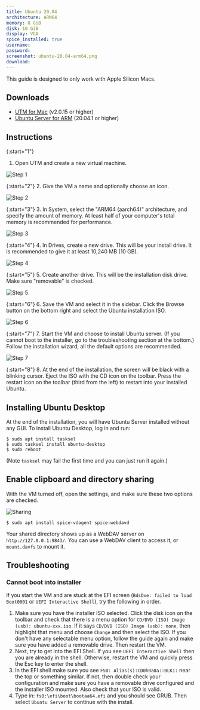 ```yaml
---
title: Ubuntu 20.04
architecture: ARM64
memory: 8 GiB
disk: 10 GiB
display: VGA
spice_installed: true
username:
password:
screenshot: ubuntu-20.04-arm64.png
download: 
---
```


This guide is designed to only work with Apple Silicon Macs.

## Downloads

* [UTM for Mac](https://github.com/utmapp/UTM/releases) (v2.0.15 or higher)
* [Ubuntu Server for ARM](https://ubuntu.com/download/server/arm) (20.04.1 or higher)

## Instructions

{:start="1"}
1. Open UTM and create a new virtual machine.

![Step 1](/images/guides//ubuntu_screen_1.png)

{:start="2"}
2. Give the VM a name and optionally choose an icon.

![Step 2](/images/guides//ubuntu_screen_2.png)

{:start="3"}
3. In System, select the "ARM64 (aarch64)" architecture, and specify the amount of memory. At least half of your computer's total memory is recommended for performance.

![Step 3](/images/guides//ubuntu_screen_3.png)

{:start="4"}
4. In Drives, create a new drive. This will be your install drive. It is recommended to give it at least 10,240 MB (10 GB).

![Step 4](/images/guides//ubuntu_screen_4.png)

{:start="5"}
5. Create another drive. This will be the installation disk drive. Make sure "removable" is checked.

![Step 5](/images/guides//ubuntu_screen_5.png)

{:start="6"}
6. Save the VM and select it in the sidebar. Click the Browse button on the bottom right and select the Ubuntu installation ISO.

![Step 6](/images/guides//ubuntu_screen_6.png)

{:start="7"}
7. Start the VM and choose to install Ubuntu server. (If you cannot boot to the installer, go to the troubleshooting section at the bottom.) Follow the installation wizard, all the default options are recommended.

![Step 7](/images/guides//ubuntu_screen_7.png)

{:start="8"}
8. At the end of the installation, the screen will be black with a blinking cursor. Eject the ISO with the CD icon on the toolbar. Press the restart icon on the toolbar (third from the left) to restart into your installed Ubuntu.

## Installing Ubuntu Desktop

At the end of the installation, you will have Ubuntu Server installed without any GUI. To install Ubuntu Desktop, log in and run:

```
$ sudo apt install tasksel
$ sudo tasksel install ubuntu-desktop
$ sudo reboot
```

(Note `tasksel` may fail the first time and you can just run it again.)

## Enable clipboard and directory sharing

With the VM turned off, open the settings, and make sure these two options are checked.

![Sharing](/images/guides//ubuntu_screen_sharing.png)

```
$ sudo apt install spice-vdagent spice-webdavd
```

Your shared directory shows up as a WebDAV server on `http://127.0.0.1:9843/`. You can use a WebDAV client to access it, or `mount.davfs` to mount it.

## Troubleshooting

### Cannot boot into installer

If you start the VM and are stuck at the EFI screen (`BdsDxe: failed to load Boot0001` or `UEFI Interactive Shell`), try the following in order.

1. Make sure you have the installer ISO selected. Click the disk icon on the toolbar and check that there is a menu option for `CD/DVD (ISO) Image (usb): ubuntu-xxx.iso`. If it says `CD/DVD (ISO) Image (usb): none`, then highlight that menu and choose `Change` and then select the ISO. If you don't have any selectable menu option, follow the guide again and make sure you have added a removable drive. Then restart the VM.
2. Next, try to get into the EFI Shell. If you see `UEFI Interactive Shell` then you are already in the shell. Otherwise, restart the VM and quickly press the Esc key to enter the shell.
3. In the EFI shell make sure you see `FS0: Alias(s):CD0h0a0a::BLK1:` near the top or something similar. If not, then double check your configuration and make sure you have a removable drive configured and the installer ISO mounted. Also check that your ISO is valid.
4. Type in: `fs0:\efi\boot\bootaa64.efi` and you should see GRUB. Then select `Ubuntu Server` to continue with the install.
